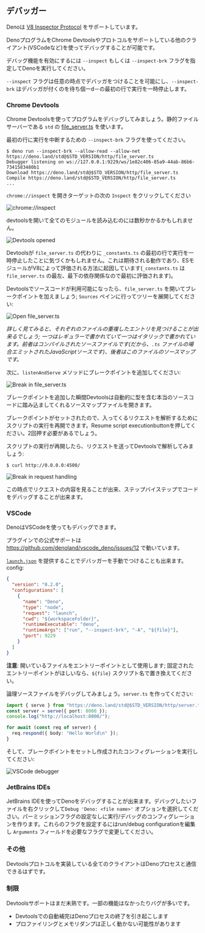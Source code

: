 <!-- ## Debugger -->
## デバッガー

<!-- Deno supports the [V8 Inspector Protocol](https://v8.dev/docs/inspector). -->
Denoは [V8 Inspector Protocol](https://v8.dev/docs/inspector) をサポートしています。

<!--
It's possible to debug Deno programs using Chrome Devtools or other clients that
support the protocol (eg. VSCode).
-->
DenoプログラムをChrome Devtoolsやプロトコルをサポートしている他のクライアント(VSCodeなど)を使ってデバッグすることが可能です。

<!--
To activate debugging capabilities run Deno with the `--inspect` or
`--inspect-brk` flags.
-->
デバッグ機能を有効にするには `--inspect` もしくは
`--inspect-brk` フラグを指定してDenoを実行してください。

<!--
The `--inspect` flag allows attaching the debugger at any point in time, while
`--inspect-brk` will wait for the debugger to attach and will pause execution on
the first line of code.
-->
`--inspect` フラグは任意の時点でデバッガをつけることを可能にし、`--inspect-brk` はデバッガが付くのを待ち個ーd－の最初の行で実行を一時停止します。

### Chrome Devtools

<!--
Let's try debugging a program using Chrome Devtools. For this, we'll use
[file_server.ts](https://deno.land/std@$STD_VERSION/http/file_server.ts) from
`std`, a static file server.
-->
Chrome Devtoolsを使ってプログラムをデバッグしてみましょう。静的ファイルサーバーである `std` の [file_server.ts](https://deno.land/std@$STD_VERSION/http/file_server.ts) を使います。

<!-- Use the `--inspect-brk` flag to break execution on the first line: -->
最初の行に実行を中断するための `--inspect-brk` フラグを使ってください。

```shell
$ deno run --inspect-brk --allow-read --allow-net https://deno.land/std@$STD_VERSION/http/file_server.ts
Debugger listening on ws://127.0.0.1:9229/ws/1e82c406-85a9-44ab-86b6-7341583480b1
Download https://deno.land/std@$STD_VERSION/http/file_server.ts
Compile https://deno.land/std@$STD_VERSION/http/file_server.ts
...
```

<!-- Open `chrome://inspect` and click `Inspect` next to target: -->
`chrome://inspect` を開きターゲットの次の `Inspect` をクリックしてください

![chrome://inspect](../images/debugger1.jpg)

<!-- It might take a few seconds after opening the devtools to load all modules. -->
devtoolsを開いて全てのモジュールを読み込むのには数秒かかるかもしれません。

![Devtools opened](../images/debugger2.jpg)

<!--
You might notice that Devtools paused execution on the first line of
`_constants.ts` instead of `file_server.ts`. This is expected behavior and is
caused by the way ES modules are evaluated by V8 (`_constants.ts` is left-most,
bottom-most dependency of `file_server.ts` so it is evaluated first).
-->
Devtoolsが `file_server.ts` の代わりに `_constants.ts` の最初の行で実行を一時停止したことに気づくかもしれません。これは期待される動作であり、ESモジュールがV8によって評価される方法に起因しています(`_constants.ts` は `file_server.ts` の最左、最下の依存関係なので最初に評価されます)。

<!--
At this point all source code is available in the Devtools, so let's open up
`file_server.ts` and add a breakpoint there; go to "Sources" pane and expand the
tree:
-->
Devtoolsでソースコードが利用可能になったら、`file_server.ts` を開いてブレークポイントを加えましょう; `Sources` ペインに行ってツリーを展開してください:

![Open file_server.ts](../images/debugger3.jpg)

<!--
_Looking closely you'll find duplicate entries for each file; one written
regularly and one in italics. The former is compiled source file (so in the case
of `.ts` files it will be emitted JavaScript source), while the latter is a
source map for the file._
-->
_詳しく見てみると、それぞれのファイルの重複したエントリを見つけることが出来るでしょう; 一つはレギュラーで書かれていて一つはイタリックで書かれています。前者はコンパイルされたソースファイルです(だから、`.ts` ファイルの場合エミットされたJavaScriptソースです)、後者はこのファイルのソースマップです。_

<!-- Next, add a breakpoint in the `listenAndServe` method: -->
次に、`listenAndServe` メソッドにブレークポイントを追加してください:

![Break in file_server.ts](../images/debugger4.jpg)

<!--
As soon as we've added the breakpoint Devtools automatically opened up the
source map file, which allows us step through the actual source code that
includes types.
-->
ブレークポイントを追加した瞬間Devtoolsは自動的に型を含む本当のソースコードに踏み込ましてくれるソースマップファイルを開きます。

<!--
Now that we have our breakpoints set, we can resume the execution of our script
so that we might inspect an incoming request. Hit the Resume script execution
button to do so. You might even need to hit it twice!
-->
ブレークポイントがセットされたので、入ってくるリクエストを解析するためにスクリプトの実行を再開できます。Resume script executionbuttonを押してください。2回押す必要があるでしょう。

<!--
Once our script is running again, let's send a request and inspect it in
Devtools:
-->
スクリプトの実行が再開したら、リクエストを送ってDevtoolsで解析してみましょう:

```
$ curl http://0.0.0.0:4500/
```

![Break in request handling](../images/debugger5.jpg)

<!--
At this point we can introspect the contents of the request and go step-by-step
to debug the code.
-->
この時点でリクエストの内容を見ることが出来、ステップバイステップでコードをデバッグすることが出来ます。

### VSCode

<!-- Deno can be debugged using VSCode. -->
DenoはVSCodeを使ってもデバッグできます。

<!--
Official support via the plugin is being worked on -
https://github.com/denoland/vscode_deno/issues/12
-->
プラグインでの公式サポートは https://github.com/denoland/vscode_deno/issues/12 で動いています。

<!--
We can still attach the debugger by manually providing a
[`launch.json`](https://code.visualstudio.com/docs/editor/debugging#_launch-configurations)
config:
-->
[`launch.json`](https://code.visualstudio.com/docs/editor/debugging#_launch-configurations) を提供することでデバッガーを手動でつけることも出来ます。config:

```json
{
  "version": "0.2.0",
  "configurations": [
    {
      "name": "Deno",
      "type": "node",
      "request": "launch",
      "cwd": "${workspaceFolder}",
      "runtimeExecutable": "deno",
      "runtimeArgs": ["run", "--inspect-brk", "-A", "${file}"],
      "port": 9229
    }
  ]
}
```

<!--
**NOTE**: This uses the file you have open as the entry point; replace `${file}`
with a script name if you want a fixed entry point.
-->
**注意**: 開いているファイルをエントリーポイントとして使用します; 固定されたエントリーポイントがほしいなら、`${file}` スクリプト名で置き換えてください。

<!-- Let's try out debugging a local source file. Create `server.ts`: -->
論理ソースファイルをデバッグしてみましょう。`server.ts` を作ってください:

```ts
import { serve } from "https://deno.land/std@$STD_VERSION/http/server.ts";
const server = serve({ port: 8000 });
console.log("http://localhost:8000/");

for await (const req of server) {
  req.respond({ body: "Hello World\n" });
}
```

<!-- Then we can set a breakpoint, and run the created configuration: -->
そして、ブレークポイントをセットし作成されたコンフィグレーションを実行してください:

![VSCode debugger](../images/debugger7.jpg)

### JetBrains IDEs

<!--
You can debug Deno using your JetBrains IDE by right-clicking the file you want
to debug and selecting the `Debug 'Deno: <file name>'` option. This will create
a run/debug configuration with no permission flags set. To configure these flags
edit the run/debug configuration and modify the `Arguments` field with the
required flags.
-->
JetBrains IDEを使ってDenoをデバッグすることが出来ます。デバッグしたいファイルを右クリックして`Debug 'Deno: <file name>'` オプションを選択してください。パーミッションフラグの設定なしに実行/デバッグのコンフィグレーションを作ります。これらのフラグを設定するにはrun/debug configurationを編集し `Arguments` フィールドを必要なフラグで変更してください。

<!-- ### Other -->
### その他

<!--
Any client that implements the Devtools protocol should be able to connect to a
Deno process.
-->
Devtoolsプロトコルを実装している全てのクライアントはDenoプロセスと通信できるはずです。

<!-- ### Limitations -->
### 制限

<!--
Devtools support is still immature. There is some functionality that is known to
be missing or buggy:
-->
Devtoolsサポートはまだ未熟です。一部の機能はなかったりバグが多いです。

<!--
- autocomplete in Devtools' console causes the Deno process to exit
- profiling and memory dumps might not work correctly
-->
- Devtoolsでの自動補完はDenoプロセスの終了を引き起こします
- プロファイリングとメモリダンプは正しく動かない可能性があります
